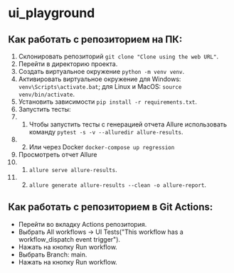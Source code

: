 # ui_playground

## Как работать с репозиторием на ПК:

1. Склонировать репозиторий `git clone "Clone using the web URL"`.
2. Перейти в директорию проекта.
3. Создать виртуальное окружение `python -m venv venv`.
4. Активировать виртуальное окружение для Windows: `venv\Scripts\activate.bat`; для Linux и MacOS: `source venv/bin/activate`.
5. Установить зависимости `pip install -r requirements.txt`.
6. Запустить тесты:
6. 1. Чтобы запустить тесты  с генерацией отчета Allure использовать команду `pytest -s -v --alluredir allure-results`.
7. 2. Или через Docker `docker-compose up regression`
7. Просмотреть отчет Allure
7. 1. `allure serve allure-results`.
7. 2. `allure generate allure-results --clean -o allure-report`.

## Как работать с репозиторием в Git Actions:

- Перейти во вкладку Actions репозитория. 
- Выбрать All workflows -> UI Tests("This workflow has a workflow_dispatch event trigger"). 
- Нажать на кнопку Run workflow.
- Выбрать Branch: main.
- Нажать на кнопку Run workflow.
